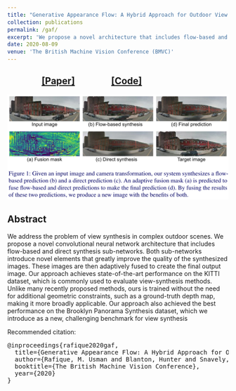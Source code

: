 ```yaml
---
title: "Generative Appearance Flow: A Hybrid Approach for Outdoor View Synthesis"
collection: publications
permalink: /gaf/
excerpt: 'We propose a novel architecture that includes flow-based and direct synthesis sub-networks for novel view synthesis.'
date: 2020-08-09
venue: 'The British Machine Vision Conference (BMVC)'
---
```

##  &emsp;  &emsp;  &emsp; [[Paper]](#)     &emsp; &emsp;  &emsp;      [[Code]](#)

![GAF overview](https://github.com/Usman-Rafique/Usman-Rafique.github.io/blob/master/images/GAF_front_fig.png)

## Abstract
We address the problem of view synthesis in complex outdoor scenes. We propose a novel convolutional neural network architecture that includes flow-based and direct synthesis sub-networks. Both sub-networks introduce novel elements that greatly improve the quality of the synthesized images. These images are then adaptively fused to create the final output image. Our approach achieves state-of-the-art performance on the KITTI dataset, which is commonly used to evaluate view-synthesis methods. Unlike many recently proposed methods, ours is trained without the need for additional geometric constraints, such as a ground-truth depth map, making it more broadly applicable. Our approach also achieved the best performance on the Brooklyn Panorama Synthesis dataset, which we introduce as a new, challenging benchmark for view synthesis

Recommended citation:
<pre>
@inproceedings{rafique2020gaf,
  title={Generative Appearance Flow: A Hybrid Approach for Outdoor View Synthesis},
  author={Rafique, M. Usman and Blanton, Hunter and Snavely, Noah and Jacobs, Nathan},
  booktitle={The British Machine Vision Conference},
  year={2020}
}
</pre>

